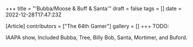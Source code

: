 +++
title = "'Bubba/Moose & Buff & Santa'"
draft = false
tags = []
date = 2022-12-28T17:47:23Z

[Article]
contributors = ["The 64th Gamer"]
gallery = []
+++
TODO:

IAAPA show, Included Bubba, Tree, Billy Bob, Santa, Mortimer, and Buford.